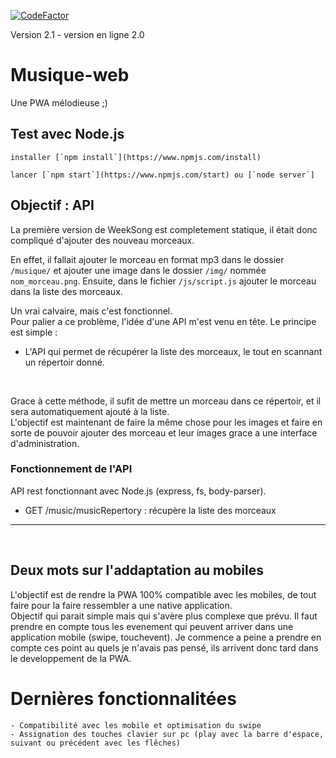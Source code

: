 [![CodeFactor](https://www.codefactor.io/repository/github/yaperson/musique-web/badge)](https://www.codefactor.io/repository/github/yaperson/musique-web)

Version 2.1 - version en ligne 2.0
# Musique-web 
Une PWA mélodieuse ;)

## Test avec Node.js
    
    installer [`npm install`](https://www.npmjs.com/install)

    lancer [`npm start`](https://www.npmjs.com/start) ou [`node server`]


## Objectif : API

La première version de WeekSong est completement statique, il était donc compliqué d'ajouter des nouveau morceaux.

En effet, il fallait ajouter le morceau en format mp3 dans le dossier `/musique/` et ajouter une image dans le dossier `/img/` nommée `nom_morceau.png`.
Ensuite, dans le fichier `/js/script.js` ajouter le morceau dans la liste des morceaux.

Un vrai calvaire, mais c'est fonctionnel. <br>
Pour palier a ce problème, l'idée d'une API m'est venu en tête. Le principe est simple : 
- L'API qui permet de récupérer la liste des morceaux, le tout en scannant un répertoir donné.
<br>

Grace à cette méthode, il sufit de mettre un morceau dans ce répertoir, et il sera automatiquement ajouté à la liste.
<br>
L'objectif est maintenant de faire la même chose pour les images et faire en sorte de pouvoir ajouter des morceau et leur images grace a une interface d'administration.

### Fonctionnement de l'API

API rest fonctionnant avec Node.js (express, fs, body-parser).

 - GET /music/musicRepertory : récupère la liste des morceaux
--------------------------------------------------------------------------------------------------------------------
<br>

## Deux mots sur l'addaptation au mobiles

L'objectif est de rendre la PWA 100% compatible avec les mobiles, de tout faire pour la faire ressembler a une native application.
<br>
Objectif qui parait simple mais qui s'avère plus complexe que prévu. Il faut prendre en compte tous les evenement qui peuvent arriver dans une application mobile (swipe, touchevent). Je commence a peine a prendre en compte ces point au quels je n'avais pas pensé, ils arrivent donc tard dans le developpement de la PWA.

# Dernières fonctionnalitées 
    - Compatibilité avec les mobile et optimisation du swipe
    - Assignation des touches clavier sur pc (play avec la barre d'espace, suivant ou précédent avec les flêches)